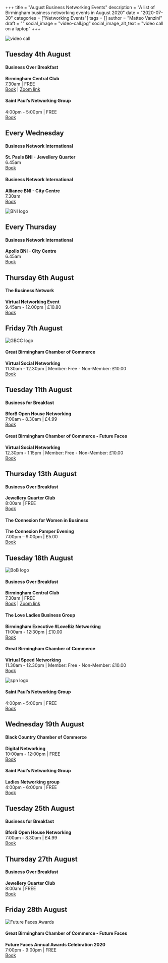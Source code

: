 +++
title = "August Business Networking Events"
description = "A list of Birmingham business networking events in August 2020"
date = "2020-07-30"
categories = ["Networking Events"]
tags = []
author = "Matteo Vanzini"
draft = ""
social_image = "video-call.jpg"
social_image_alt_text = "video call on a laptop"
+++

![video call](video-call.jpg)

## Tuesday 4th August 

#### Business Over Breakfast
**Birmingham Central Club**   
7.30am | FREE   
[Book](https://www.bobclubs.com/Club/Birmingham-Central) | [Zoom link](https://zoom.us/j/198666445?pwd=ZXNVZG03cnFMZGRpSXFaSEpibyttdz09) 

#### Saint Paul’s Networking Group   
4:00pm - 5:00pm | FREE   
[Book](https://www.eventbrite.co.uk/e/saint-pauls-networking-group-virtual-tickets-113608437896?aff=ebdssbonlinesearch)  

## Every Wednesday  

#### Business Network International   
**St. Pauls BNI - Jewellery Quarter**   
6.45am    
[Book](https://bnibirmingham.com/en-GB/chapterdetail?chapterId=ihp40jiN0bxPsf%2BW5FkEMA%3D%3D&name=St.%20Pauls%20BNI%20%28Birmingham%29)  

#### Business Network International   
**Alliance BNI - City Centre**   
7.30am   
[Book](https://bnibirmingham.com/en-GB/chapterdetail?chapterId=9FHyDLkIsvccnW%2FfnnSaeQ%3D%3D&name=Alliance%20BNI%20%28Birmingham%29)  

![BNI logo](BNI-logo.png)

## Every Thursday  

#### Business Network International   
**Apollo BNI - City Centre**  
6.45am   
[Book](https://bnibirmingham.com/en-GB/chapterdetail?chapterId=wauM0ccLzZ9iCAqJiq1AXw%3D%3D&name=Apollo%20BNI%20%28Birmingham%29)  

## Thursday 6th August  

#### The Business Network    
**Virtual Networking Event**   
9.45am - 12.00pm | £10.80   
[Book](https://www.business-network-birmingham.co.uk/book_events.php)  
  
## Friday 7th August  

![GBCC logo](GBCC-logo.png)  

#### Great Birmingham Chamber of Commerce   
**Virtual Social Networking**   
11.30am - 12.30pm | Member: Free - Non-Member: £10.00   
[Book](https://www.greaterbirminghamchambers.com/networking-events/events-calendar/listing/virtual-social-networking-200807/details)  

## Tuesday 11th August  

#### Business for Breakfast   
**BforB Open House Networking**   
7:00am - 8.30am | £4.99  
[Book](https://www.eventbrite.co.uk/e/bforb-open-house-networking-tickets-113088027334?aff=ebdssbonlinesearch)  

#### Great Birmingham Chamber of Commerce - Future Faces    
**Virtual Social Networking**    
12.30pm - 1.15pm | Member: Free - Non-Member: £10.00    
[Book](https://www.greaterbirminghamchambers.com/networking-events/events-calendar/listing/virtual-social-networking-200811/details)

## Thursday 13th August  

#### Business Over Breakfast   
**Jewellery Quarter Club**   
8:00am | FREE   
[Book](https://www.bobclubs.com/Club/Birmingham-Jewellery-Qtr)   

#### The Connexion for Women in Business   
**The Connexion Pamper Evening**   
7:00pm – 9:00pm | £5.00   
[Book](https://www.eventbrite.co.uk/e/the-connexion-pamper-evening-tickets-111700390876?aff=ebdssbonlinesearch)  
  
## Tuesday 18th August 

![BoB logo](BoB-logo.png)  

#### Business Over Breakfast    
**Birmingham Central Club**   
7.30am | FREE   
[Book](https://www.bobclubs.com/Club/Birmingham-Central) | [Zoom link](https://zoom.us/j/198666445?pwd=ZXNVZG03cnFMZGRpSXFaSEpibyttdz09)   

#### The Love Ladies Business Group   
**Birmingham Executive #LoveBiz Networking**    
11:00am - 12:30pm | £10.00   
[Book](https://www.eventbrite.co.uk/e/birmingham-executive-lovebiz-networking-online-event-tickets-106059663308?aff=ebdssbonlinesearch)  

#### Great Birmingham Chamber of Commerce  
**Virtual Speed Networking**     
11.30am - 12.30pm | Member: Free - Non-Member: £10.00   
[Book](https://www.greaterbirminghamchambers.com/networking-events/events-calendar/listing/virtual-speed-networking-200818/details)   

![spn logo](spn.jpg)

#### Saint Paul’s Networking Group   
4:00pm - 5:00pm | FREE   
[Book](https://www.eventbrite.co.uk/e/saint-pauls-networking-group-virtual-tickets-113608684634?aff=ebdssbonlinesearch)   

## Wednesday 19th August  

#### Black Country Chamber of Commerce   
**Digital Networking**   
10:00am - 12:00pm | FREE   
[Book](https://www.blackcountrychamber.co.uk/events/19082020/third-week-wednesday-digital-networking/)

#### Saint Paul’s Networking Group    
**Ladies Networking group**   
4:00pm - 6:00pm | FREE   
[Book](https://www.eventbrite.co.uk/e/spn-ladies-networking-group-tickets-113609021642?aff=ebdssbonlinesearch)   

## Tuesday 25th August  

#### Business for Breakfast    
**BforB Open House Networking**    
7:00am - 8.30am | £4.99    
[Book](https://www.eventbrite.co.uk/e/bforb-open-house-networking-tickets-113088027334?aff=ebdssbonlinesearch)

## Thursday 27th August 

#### Business Over Breakfast   
**Jewellery Quarter Club**   
8:00am | FREE    
[Book](https://www.bobclubs.com/Club/Birmingham-Jewellery-Qtr)  

## Friday 28th August 

![Future Faces Awards](future-faces.jpg)  

#### Great Birmingham Chamber of Commerce - Future Faces   
**Future Faces Annual Awards Celebration 2020**   
7:00pm - 9:00pm | FREE   
[Book](https://www.greaterbirminghamchambers.com/networking-events/events-calendar/listing/future-faces-annual-awards-celebration-2020/details)   
